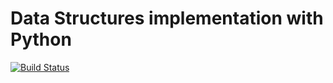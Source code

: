 # Data Structures implementation with Python

[![Build Status](https://travis-ci.org/skudriashev/examples.svg?branch=master)](https://travis-ci.org/skudriashev/examples)
